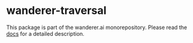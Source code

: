 # wanderer-traversal
This package is part of the wanderer.ai monorepository.
Please read the [docs](wanderer.ai/docs) for a detailed description.
